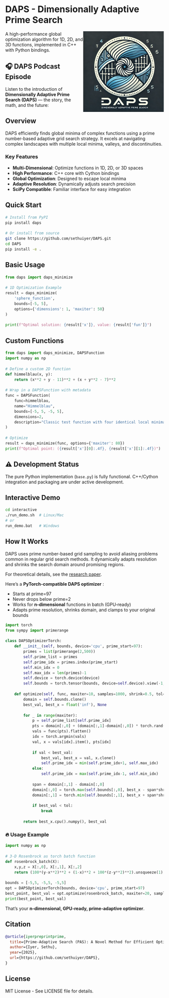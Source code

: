 # DAPS - Dimensionally Adaptive Prime Search

<img src="./LOGO.webp" height="256px" width="256px" alt="DAPS Logo" align="right"/>

A high-performance global optimization algorithm for 1D, 2D, and 3D functions, implemented in C++ with Python bindings.

## 🎧 DAPS Podcast Episode

Listen to the introduction of **Dimensionally Adaptive Prime Search (DAPS)** — the story, the math, and the future:

## Overview

DAPS efficiently finds global minima of complex functions using a prime number-based adaptive grid search strategy. It excels at navigating complex landscapes with multiple local minima, valleys, and discontinuities.

### Key Features

- **Multi-Dimensional**: Optimize functions in 1D, 2D, or 3D spaces
- **High Performance**: C++ core with Cython bindings
- **Global Optimization**: Designed to escape local minima
- **Adaptive Resolution**: Dynamically adjusts search precision
- **SciPy Compatible**: Familiar interface for easy integration

## Quick Start

```bash
# Install from PyPI
pip install daps

# Or install from source
git clone https://github.com/sethuiyer/DAPS.git
cd DAPS
pip install -e .
```

## Basic Usage

```python
from daps import daps_minimize

# 1D Optimization Example
result = daps_minimize(
    'sphere_function',
    bounds=[-5, 5],
    options={'dimensions': 1, 'maxiter': 50}
)

print(f"Optimal solution: {result['x']}, value: {result['fun']}")
```

## Custom Functions

```python
from daps import daps_minimize, DAPSFunction
import numpy as np

# Define a custom 2D function
def himmelblau(x, y):
    return (x**2 + y - 11)**2 + (x + y**2 - 7)**2

# Wrap in a DAPSFunction with metadata
func = DAPSFunction(
    func=himmelblau,
    name="Himmelblau",
    bounds=[-5, 5, -5, 5],
    dimensions=2,
    description="Classic test function with four identical local minima"
)

# Optimize
result = daps_minimize(func, options={'maxiter': 80})
print(f"Optimal point: ({result['x'][0]:.4f}, {result['x'][1]:.4f})")
```

## ⚠️ Development Status

The pure Python implementation (`base.py`) is fully functional. C++/Cython integration and packaging are under active development.

## Interactive Demo

```bash
cd interactive
./run_demo.sh  # Linux/Mac
# or
run_demo.bat   # Windows
```



## How It Works

DAPS uses prime number-based grid sampling to avoid aliasing problems common in regular grid search methods. It dynamically adapts resolution and shrinks the search domain around promising regions.

For theoretical details, see the [research paper](paper/build/daps_paper.pdf).

Here’s a **PyTorch‑compatible DAPS optimizer** :

- Starts at prime=97  
- Never drops below prime=2  
- Works for **n‑dimensional** functions in batch (GPU‑ready)  
- Adapts prime resolution, shrinks domain, and clamps to your original bounds  

```python
import torch
from sympy import primerange

class DAPSOptimizerTorch:
    def __init__(self, bounds, device='cpu', prime_start=97):
        primes = list(primerange(2,500))
        self.prime_list = primes
        self.prime_idx = primes.index(prime_start)
        self.min_idx = 0
        self.max_idx = len(primes)-1
        self.device = torch.device(device)
        self.bounds = torch.tensor(bounds, device=self.device).view(-1,2)

    def optimize(self, func, maxiter=10, samples=1000, shrink=0.5, tol=1e-6):
        domain = self.bounds.clone()
        best_val, best_x = float('inf'), None

        for _ in range(maxiter):
            p = self.prime_list[self.prime_idx]
            pts = domain[:,0] + (domain[:,1]-domain[:,0]) * torch.rand(samples, self.bounds.size(0), device=self.device)
            vals = func(pts).flatten()
            idx = torch.argmin(vals)
            val, x = vals[idx].item(), pts[idx]

            if val < best_val:
                best_val, best_x = val, x.clone()
                self.prime_idx = min(self.prime_idx+1, self.max_idx)
            else:
                self.prime_idx = max(self.prime_idx-1, self.min_idx)

            span = domain[:,1] - domain[:,0]
            domain[:,0] = torch.max(self.bounds[:,0], best_x - span*shrink/2)
            domain[:,1] = torch.min(self.bounds[:,1], best_x + span*shrink/2)

            if best_val < tol:
                break

        return best_x.cpu().numpy(), best_val
```

### 🔥 Usage Example

```python
import numpy as np

# 3‑D Rosenbrock as torch batch function
def rosenbrock_batch(X):
    x,y,z = X[:,0], X[:,1], X[:,2]
    return (100*(y-x**2)**2 + (1-x)**2 + 100*(z-y**2)**2).unsqueeze(1)

bounds = [-5,5, -5,5, -5,5]
opt = DAPSOptimizerTorch(bounds, device='cpu', prime_start=97)
best_point, best_val = opt.optimize(rosenbrock_batch, maxiter=20, samples=2000)
print(best_point, best_val)
```

That’s your **n‑dimensional, GPU‑ready, prime‑adaptive optimizer**.


## Citation

```bibtex
@article{iyerpreprintprime,
  title={Prime-Adaptive Search (PAS): A Novel Method for Efficient Optimization in Discontinuous Landscapes},
  author={Iyer, Sethu},
  year={2025},
  url={https://github.com/sethuiyer/DAPS},
}
```

## License

MIT License - See LICENSE file for details.
